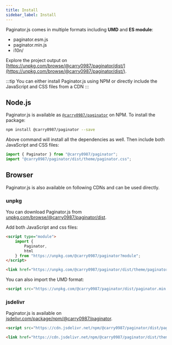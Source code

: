 ```yaml
---
title: Install
sidebar_label: Install
---
```


Paginator.js comes in multiple formats including **UMD** and **ES module**:

 - paginator.esm.js
 - paginator.min.js
 - i10n/

Explore the project output on [https://unpkg.com/browse/@carry0987/paginator/dist/](https://unpkg.com/browse/@carry0987/paginator/dist/).

:::tip
You can either install Paginator.js using NPM or directly include the JavaScript and CSS files from a CDN
:::

## Node.js

Paginator.js is available as [`@carry0987/paginator`](https://www.npmjs.com/package/@carry0987/paginator) on NPM. To install the package:

```bash
npm install @carry0987/paginator --save
```

Above command will install all the dependencies as well. Then include both JavaScript and CSS files:

```js
import { Paginator } from "@carry0987/paginator";
import "@carry0987/paginator/dist/theme/paginator.css";
```

## Browser

Paginator.js is also available on following CDNs and can be used directly.

### unpkg

You can download Paginator.js from [unpkg.com/browse/@carry0987/paginator/dist](https://unpkg.com/browse/@carry0987/paginator/dist/).

Add both JavaScript and css files:

```html
<script type="module">
    import {
        Paginator,
        html
    } from "https://unpkg.com/@carry0987/paginator?module";
</script>
```

```html title="theme/paginator.min.css"
<link href="https://unpkg.com/@carry0987/paginator/dist/theme/paginator.min.css" rel="stylesheet" />
```

You can also import the UMD format:

```html title="paginator.min.js"
<script src="https://unpkg.com/@carry0987/paginator/dist/paginator.min.js"></script>
```

### jsdelivr

Paginator.js is available on [jsdelivr.com/package/npm/@carry0987/paginator](https://www.jsdelivr.com/package/npm/@carry0987/paginator).

```html title="paginator.min.js"
<script src="https://cdn.jsdelivr.net/npm/@carry0987/paginator/dist/paginator.min.js"></script>
```

```html title="theme/paginator.min.css"
<link href="https://cdn.jsdelivr.net/npm/@carry0987/paginator/dist/theme/paginator.min.css" rel="stylesheet" />
```
